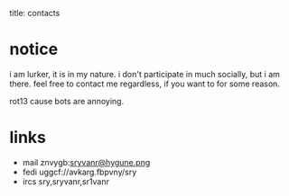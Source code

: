 title: contacts

notice
======

i am lurker, it is in my nature.
i don't participate in much socially, but i am there.
feel free to contact me regardless, if you want to for some reason.

rot13 cause bots are annoying.

links
=====

- mail znvygb:sryvanr@hygune.png
- fedi uggcf://avkarg.fbpvny/sry
- ircs sry,sryvanr,sr1vanr

